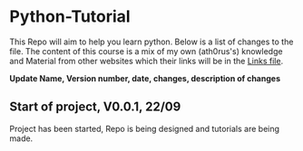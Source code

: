 # Python-Tutorial
This Repo will aim to help you learn python. Below is a list of changes to the file. The content of this course is a mix of my own (ath0rus's) knowledge and Material from other websites which their links will be in the [Links file](Links.md).


**Update Name, Version number, date, changes, description of changes**

## Start of project, V0.0.1, 22/09
Project has been started, Repo is being designed and tutorials are being made.
